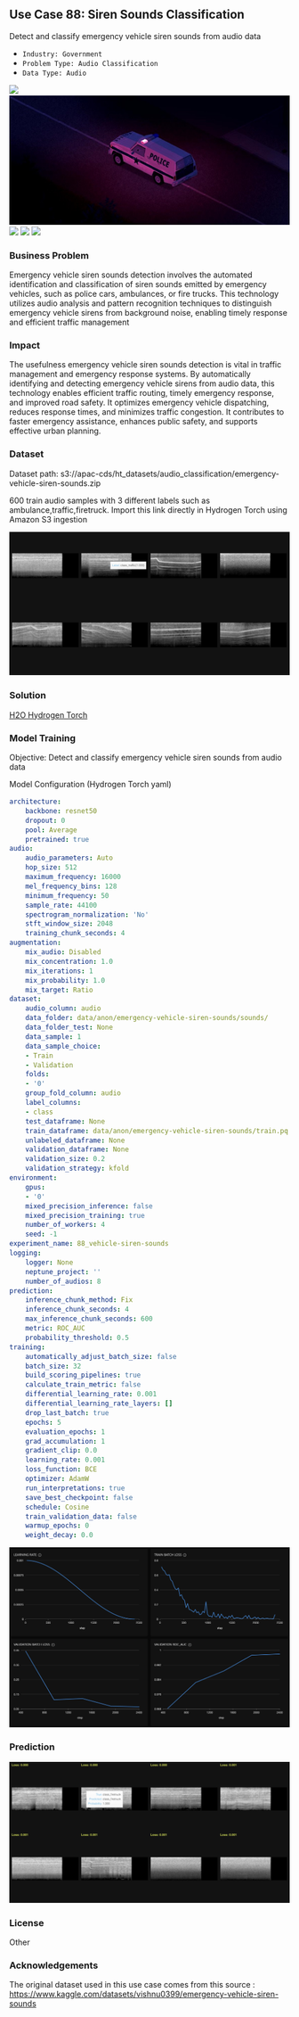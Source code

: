 ## Use Case 88: Siren Sounds Classification

Detect and classify emergency vehicle siren sounds from audio data

- `Industry: Government`
- `Problem Type: Audio Classification`
- `Data Type: Audio`

![](https://github.com/h2oai/ht-catalog/blob/646864e3c695f7c721514159bd6c59520dab7438/Assets/use-cases/emergency_vehicle_siren_sounds/cover.png)
![](https://github.com/h2oai/ht-catalog/blob/646864e3c695f7c721514159bd6c59520dab7438/Assets/use-cases/emergency_vehicle_siren_sounds/cover.jpg)
![](https://github.com/h2oai/ht-catalog/blob/646864e3c695f7c721514159bd6c59520dab7438/Assets/use-cases/emergency_vehicle_siren_sounds/cover.jpeg)
![](https://github.com/h2oai/ht-catalog/blob/646864e3c695f7c721514159bd6c59520dab7438/Assets/use-cases/emergency_vehicle_siren_sounds/cover.webp)
![](https://github.com/h2oai/ht-catalog/blob/646864e3c695f7c721514159bd6c59520dab7438/Assets/use-cases/emergency_vehicle_siren_sounds/cover)

### Business Problem 

Emergency vehicle siren sounds detection involves the automated identification and classification of siren sounds emitted by emergency vehicles, such as police cars, ambulances, or fire trucks. This technology utilizes audio analysis and pattern recognition techniques to distinguish emergency vehicle sirens from background noise, enabling timely response and efficient traffic management

### Impact

The usefulness emergency vehicle siren sounds detection is vital in traffic management and emergency response systems. By automatically identifying and detecting emergency vehicle sirens from audio data, this technology enables efficient traffic routing, timely emergency response, and improved road safety. It optimizes emergency vehicle dispatching, reduces response times, and minimizes traffic congestion. It contributes to faster emergency assistance, enhances public safety, and supports effective urban planning.

### Dataset

Dataset path: s3://apac-cds/ht_datasets/audio_classification/emergency-vehicle-siren-sounds.zip

600 train audio samples with 3 different labels such as ambulance,traffic,firetruck. Import this link directly in Hydrogen Torch using Amazon S3 ingestion

![train data](https://github.com/h2oai/ht-catalog/blob/646864e3c695f7c721514159bd6c59520dab7438/Assets/use-cases/emergency_vehicle_siren_sounds/train%20data.png)

### Solution

[H2O Hydrogen Torch](https://docs.h2o.ai/h2o-hydrogen-torch/)

### Model Training

Objective: Detect and classify emergency vehicle siren sounds from audio data

Model Configuration (Hydrogen Torch yaml)

```yaml
architecture:
    backbone: resnet50
    dropout: 0
    pool: Average
    pretrained: true
audio:
    audio_parameters: Auto
    hop_size: 512
    maximum_frequency: 16000
    mel_frequency_bins: 128
    minimum_frequency: 50
    sample_rate: 44100
    spectrogram_normalization: 'No'
    stft_window_size: 2048
    training_chunk_seconds: 4
augmentation:
    mix_audio: Disabled
    mix_concentration: 1.0
    mix_iterations: 1
    mix_probability: 1.0
    mix_target: Ratio
dataset:
    audio_column: audio
    data_folder: data/anon/emergency-vehicle-siren-sounds/sounds/
    data_folder_test: None
    data_sample: 1
    data_sample_choice:
    - Train
    - Validation
    folds:
    - '0'
    group_fold_column: audio
    label_columns:
    - class
    test_dataframe: None
    train_dataframe: data/anon/emergency-vehicle-siren-sounds/train.pq
    unlabeled_dataframe: None
    validation_dataframe: None
    validation_size: 0.2
    validation_strategy: kfold
environment:
    gpus:
    - '0'
    mixed_precision_inference: false
    mixed_precision_training: true
    number_of_workers: 4
    seed: -1
experiment_name: 88_vehicle-siren-sounds
logging:
    logger: None
    neptune_project: ''
    number_of_audios: 8
prediction:
    inference_chunk_method: Fix
    inference_chunk_seconds: 4
    max_inference_chunk_seconds: 600
    metric: ROC_AUC
    probability_threshold: 0.5
training:
    automatically_adjust_batch_size: false
    batch_size: 32
    build_scoring_pipelines: true
    calculate_train_metric: false
    differential_learning_rate: 0.001
    differential_learning_rate_layers: []
    drop_last_batch: true
    epochs: 5
    evaluation_epochs: 1
    grad_accumulation: 1
    gradient_clip: 0.0
    learning_rate: 0.001
    loss_function: BCE
    optimizer: AdamW
    run_interpretations: true
    save_best_checkpoint: false
    schedule: Cosine
    train_validation_data: false
    warmup_epochs: 0
    weight_decay: 0.0

```

![chart](https://github.com/h2oai/ht-catalog/blob/646864e3c695f7c721514159bd6c59520dab7438/Assets/use-cases/emergency_vehicle_siren_sounds/chart.png)


### Prediction

![Predictions](https://github.com/h2oai/ht-catalog/blob/646864e3c695f7c721514159bd6c59520dab7438/Assets/use-cases/emergency_vehicle_siren_sounds/Validation%20Predictions.png)

### License

Other

### Acknowledgements

The original dataset used in this use case comes from this source : https://www.kaggle.com/datasets/vishnu0399/emergency-vehicle-siren-sounds
